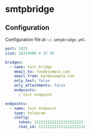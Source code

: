 # smtpbridge

## Configuration

Configuration file at `~/.smtpbridge.yml`.

```yaml
port: 1025
size: 26214400 # 25 MB

bridges:
  - name: test bridge
    email_to: foo@example.com
    email_from: bar@example.com
    only_text: false
    only_attachments: false
    endpoints:
      - test endpoint

endpoints:
  - name: test endpoint
    type: telegram
    config:
      token: 2222222222222222222222
      chat_id: 111111111111111111111
```
